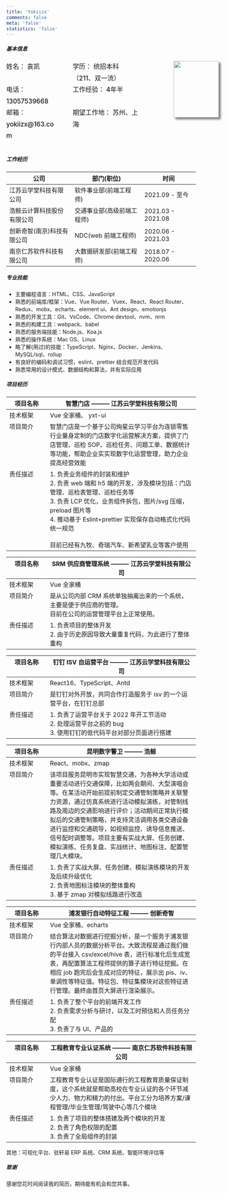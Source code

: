 ```yaml
---
title: 'Yokiizx'
comments: false
meta: 'false'
statistics: 'false'
---
```


##### 基本信息

<div class='me-basic__info'>
    <div class="me-basic__info--item">姓名： 袁凯</div>
    <div class="me-basic__info--item right">学历： 统招本科（211、双一流）</div>
    <div class="me-basic__info--item">电话： 13057539668</div>
    <div class="me-basic__info--item right">工作经验： 4年半</div>
    <div class="me-basic__info--item">邮箱： yokiizx@163.com</div>
    <div class="me-basic__info--item right">期望工作地： 苏州、上海</div>
    <div class="me-basic__info--avatar">
        <img src="https://cdn.staticaly.com/gh/yokiizx/picgo@master/img/202301311756745.png" width="120px" height="150px">
    </div>
</div>

<br/>

##### 工作经历

| 公司                       | 部门(职位)                 | 时间              |
| -------------------------- | -------------------------- | ----------------- |
| 江苏云学堂科技有限公司     | 软件事业部(前端工程师)     | 2021.09 - 至今    |
| 浩鲸云计算科技股份有限公司 | 交通事业部(高级前端工程师) | 2021.03 - 2021.08 |
| 创新奇智(南京)科技有限公司 | NDC(web 前端工程师)        | 2020.06 - 2021.03 |
| 南京仁苏软件科技有限公司   | 大数据研发部(前端工程师)   | 2018.07 - 2020.06 |

##### 专业技能

- 主要编程语言：HTML、CSS、JavaScript
- 熟悉的前端库/框架：Vue、Vue Router、Vuex、React、React Router、Redux、mobx、echarts、element ui、Ant design、emotionjs
- 熟悉的开发工具：Git、VsCode、Chrome devtool、nvm、nrm
- 熟悉的构建工具：webpack、babel
- 熟悉的服务端技能：Node.js、Koa.js
- 熟悉的操作系统：Mac OS、Linux
- 略了解(用过)的技能：TypeScript、Nginx、Docker、Jenkins、MySQL/sql、rollup
- 有良好的编码和调试习惯，eslint、prettier 结合规范开发代码
- 熟悉常用的设计模式、数据结构和算法，并有实际应用

##### 项目经历

| 项目名称 | 智慧门店 ——— 江苏云学堂科技有限公司                                                                                                                                                                                                                                                                            |
| -------- | -------------------------------------------------------------------------------------------------------------------------------------------------------------------------------------------------------------------------------------------------------------------------------------------------------------- |
| 技术框架 | Vue 全家桶、 yxt-ui                                                                                                                                                                                                                                                                                            |
| 项目简介 | 智慧门店是一个基于公司绚星云学习平台为连锁零售行业量身定制的门店数字化运营解决方案，提供了门店管理、巡检 SOP、巡检任务、问题工单、数据统计等功能，帮助企业实实现数字化运营管理，助力企业提高经营效能                                                                                                           |
| 责任描述 | 1. 负责业务组件的封装和维护<br />2. 负责 web 端和 h5 端的开发，涉及模块包括：门店管理、巡检表管理、巡检任务等<br />3. 负责 LCP 优化，业务组件拆包，图片/svg 压缩，preload 图片等 <br />4. 推动基于 Eslint+prettier 实现保存自动格式化代码统一规范 <br /> <br /> 目前已经有九牧、奇瑞汽车、新希望乳业等客户使用 |

| 项目名称 | SRM 供应商管理系统 ——— 江苏云学堂科技有限公司                                                                   |
| -------- | --------------------------------------------------------------------------------------------------------------- |
| 技术框架 | Vue 全家桶                                                                                                      |
| 项目简介 | 是从公司内部 CRM 系统单独抽离出来的一个系统，主要是便于供应商的管理。<br />目前在公司的运营管理平台上正常使用。 |
| 责任描述 | 1. 负责项目的整体开发<br />2. 由于历史原因导致大量重复代码，为此进行了整体重构                                  |

| 项目名称 | 钉钉 ISV 自运营平台 ——— 江苏云学堂科技有限公司                                                                         |
| -------- | ---------------------------------------------------------------------------------------------------------------------- |
| 技术框架 | React16、TypeScript、Antd                                                                                              |
| 项目简介 | 是钉钉对外开放，共同合作打造服务于 isv 的一个运营平台，在钉钉总部                                                      |
| 责任描述 | 1. 负责了运营平台关于 2022 年开工节活动<br />2. 处理运营平台之前的 bug <br />3. 使用钉钉的低代码平台对部分页面进行搭建 |

| 项目名称 | 昆明数字警卫 ——— 浩鲸                                                                                                                                                                                                                                                                                                                                                                                                                      |
| -------- | ------------------------------------------------------------------------------------------------------------------------------------------------------------------------------------------------------------------------------------------------------------------------------------------------------------------------------------------------------------------------------------------------------------------------------------------ |
| 技术框架 | React、mobx、zmap                                                                                                                                                                                                                                                                                                                                                                                                                          |
| 项目简介 | 该项目服务昆明市实现智慧交通，为各种大学活动或重要活动进行交通保障，比如两会期间、大型演唱会等。在某活动开始前提前制定交通管制策略并关联警力资源，通过仿真系统进行活动模拟演练，对管制线路及周边的交通影响进行评价；活动期间正常执行模拟后的交通管制策略，并支持灵活调用各类交通设备进行监控和交通疏导，如视频监控、诱导信息推送、信号配时调整等。项目主要有实战大屏、任务创建、模拟演练、任务复盘、实战统计、地图标注、配置管理几大模块。 |
| 责任描述 | 1. 负责了实战大屏、任务创建、模拟演练模块的开发及后续升级优化<br />2. 负责地图标注模块的整体重构 <br /> 3. 基于 zmap 对模拟线路进行改造                                                                                                                                                                                                                                                                                                    |

| 项目名称 | 浦发银行自动特征工程 ——— 创新奇智                                                                                                                                                                                                                                                                                             |
| -------- | ----------------------------------------------------------------------------------------------------------------------------------------------------------------------------------------------------------------------------------------------------------------------------------------------------------------------------- |
| 技术框架 | Vue 全家桶、echarts                                                                                                                                                                                                                                                                                                           |
| 项目简介 | 结合算法对数据进行挖掘分析，是一个服务于浦发银行内部人员的数据分析平台。大致流程是通过我们做的平台接入 csv/excel/hive 表，进行标准化后生成宽表，再配置算法工程师提供的算子进行特征挖掘。在相应 job 跑完后会生成对应的特征，展示出 pis、iv、单调性等特征值。特征包、特征集模块对这些特征进行管理。最终由首页大屏进行渲染展示。 |
| 责任描述 | 1. 负责了整个平台的前端开发工作<br />2. 负责需求分析与研讨，以及工时预估和人员任务分配 <br />3. 负责了与 UI、产品的                                                                                                                                                                                                           |

| 项目名称 | 工程教育专业认证系统 ——— 南京仁苏软件科技有限公司                                                                                                                               |
| -------- | ------------------------------------------------------------------------------------------------------------------------------------------------------------------------------- |
| 技术框架 | Vue 全家桶                                                                                                                                                                      |
| 项目简介 | 工程教育专业认证是国际通行的工程教育质量保证制度，这个系统就是帮助高校在专业认证的各个环节减少人力、物力和精力的付出。平台工分为培养方案/课程管理/毕业生管理/驾驶中心等几个模块 |
| 责任描述 | 1. 负责了项目的整体搭建及两个模块的开发<br />2. 负责了角色权限的配置 <br /> 3. 负责了全局组件的封装                                                                             |

其他：可视化平台、驻轩易 ERP 系统、CRM 系统、智能环境评估等

<style>
  /* “个人简介”距离顶部调整 */
  #write h2:first-of-type {
    margin-top: 0em;
    color: black;
	}
  h4 {
    border-bottom: 0
  }

  .me-basic__info {
    position: relative;
    display: flex;
    width: 70%;
    flex-wrap: wrap;
    justify-content: space-between;
  }
  .me-basic__info--item {
    width: 40%;
    color: var(--font-color);
    font-weight: 500;
    font-size: 1.06rem;
    line-height: 1.8;
  }
  .me-basic__info--item.right {
    width: 50%
  }
  .me-basic__info--avatar {
    position: absolute;
    right: -13.25rem;
  }
  img {
    width: 120px;
    height: 150px;
    object-fit: cover;
    box-shadow: 5px 5px 5px rgba(0,0,0,.5);
  }

  #项目经历 ~ table tr {
    display: flex;
  }
  #项目经历 ~ table th:first-child,#项目经历 ~ table td:first-child {
    width: 92px;
  }
  #项目经历 ~ table th:not(:first-child),#项目经历 ~ table td:not(:first-child) {
    flex: 1;
  }
</style>

##### 致谢

感谢您花时间阅读我的简历，期待能有机会和您共事。
